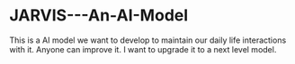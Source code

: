 # JARVIS---An-AI-Model
This is a AI model we want to develop to maintain our daily life interactions with it. Anyone can improve it. I want to upgrade it to a next level model. 
